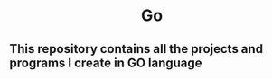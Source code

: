 <div align="center">

# Go 

</div>

## This repository contains all the projects and programs I create in GO language
